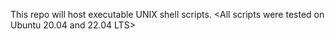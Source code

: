 This repo will host executable UNIX shell scripts.
<All scripts were tested on Ubuntu 20.04 and 22.04 LTS>
